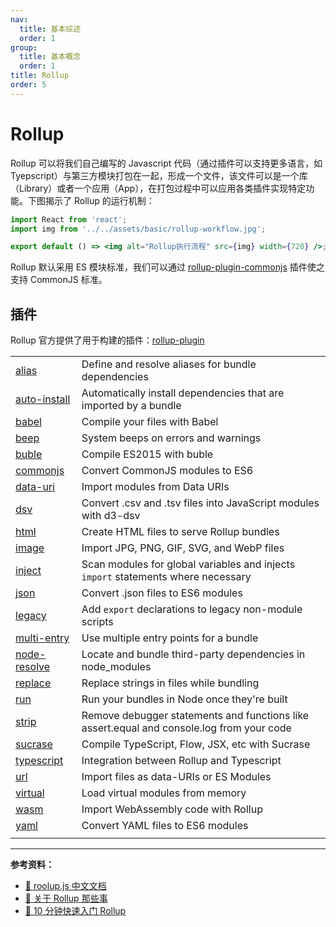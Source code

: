 ```yaml
---
nav:
  title: 基本综述
  order: 1
group:
  title: 基本概念
  order: 1
title: Rollup
order: 5
---
```


# Rollup

Rollup 可以将我们自己编写的 Javascript 代码（通过插件可以支持更多语言，如 Tyepscript）与第三方模块打包在一起，形成一个文件，该文件可以是一个库（Library）或者一个应用（App），在打包过程中可以应用各类插件实现特定功能。下图揭示了 Rollup 的运行机制：

```jsx | inline
import React from 'react';
import img from '../../assets/basic/rollup-workflow.jpg';

export default () => <img alt="Rollup执行流程" src={img} width={720} />;
```

Rollup 默认采用 ES 模块标准，我们可以通过 [rollup-plugin-commonjs](https://www.npmjs.com/package/@rollup/plugin-commonjs) 插件使之支持 CommonJS 标准。

## 插件

Rollup 官方提供了用于构建的插件：[rollup-plugin](https://github.com/rollup/plugins)

|                                                                             |                                                                                           |
| --------------------------------------------------------------------------- | ----------------------------------------------------------------------------------------- |
| [alias](packages/alias)                                                     | Define and resolve aliases for bundle dependencies                                        |
| [auto-install](packages/auto-install)                                       | Automatically install dependencies that are imported by a bundle                          |
| [babel](https://github.com/rollup/plugins/tree/master/packages/babel)       | Compile your files with Babel                                                             |
| [beep](packages/beep)                                                       | System beeps on errors and warnings                                                       |
| [buble](https://github.com/rollup/plugins/tree/master/packages/buble)       | Compile ES2015 with buble                                                                 |
| [commonjs](https://github.com/rollup/plugins/tree/master/packages/commonjs) | Convert CommonJS modules to ES6                                                           |
| [data-uri](packages/data-uri)                                               | Import modules from Data URIs                                                             |
| [dsv](packages/dsv)                                                         | Convert .csv and .tsv files into JavaScript modules with d3-dsv                           |
| [html](packages/html)                                                       | Create HTML files to serve Rollup bundles                                                 |
| [image](packages/image)                                                     | Import JPG, PNG, GIF, SVG, and WebP files                                                 |
| [inject](packages/inject)                                                   | Scan modules for global variables and injects `import` statements where necessary         |
| [json](packages/json)                                                       | Convert .json files to ES6 modules                                                        |
| [legacy](packages/legacy)                                                   | Add `export` declarations to legacy non-module scripts                                    |
| [multi-entry](packages/multi-entry)                                         | Use multiple entry points for a bundle                                                    |
| [node-resolve](packages/node-resolve)                                       | Locate and bundle third-party dependencies in node_modules                                |
| [replace](packages/replace)                                                 | Replace strings in files while bundling                                                   |
| [run](packages/run)                                                         | Run your bundles in Node once they're built                                               |
| [strip](packages/strip)                                                     | Remove debugger statements and functions like assert.equal and console.log from your code |
| [sucrase](packages/sucrase)                                                 | Compile TypeScript, Flow, JSX, etc with Sucrase                                           |
| [typescript](packages/typescript)                                           | Integration between Rollup and Typescript                                                 |
| [url](packages/url)                                                         | Import files as data-URIs or ES Modules                                                   |
| [virtual](packages/virtual)                                                 | Load virtual modules from memory                                                          |
| [wasm](packages/wasm)                                                       | Import WebAssembly code with Rollup                                                       |
| [yaml](packages/yaml)                                                       | Convert YAML files to ES6 modules                                                         |
|                                                                             |                                                                                           |

---

**参考资料：**

- [📖 roolup.js 中文文档](https://www.rollupjs.com/guide/en)
- [📝 关于 Rollup 那些事](https://juejin.im/post/5adc7f915188256715473cea)
- [📝 10 分钟快速入门 Rollup](https://juejin.im/post/5bed8b26e51d4560336ca5b3)
